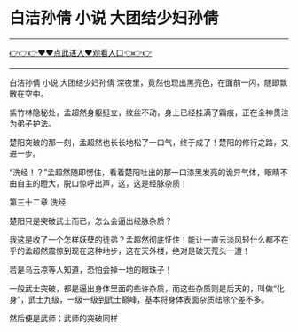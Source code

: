 # 白洁孙倩 小说 大团结少妇孙倩

<hr/> <a href="https://github.com/kjhudf/xccd/issues/1">👉👉👉♥♥点此进入♥观看入口👈👉👉</a><hr/>
白洁孙倩 小说 大团结少妇孙倩
深夜里，竟然也现出黑亮色，在面前一闪，随即飘散在空中。

紫竹林隐秘处，孟超然身躯挺立，纹丝不动，身上已经挂满了霜痕，正在全神贯注为弟子护法。

楚阳突破的那一刻，孟超然也长长地松了一口气，终于成了！楚阳的修行之路，又进一步。

“洗经！？”孟超然随即愣住，看着楚阳吐出的那一口漆黑发亮的诡异气体，眼睛不由自主的瞪大，脱口惊呼出声，这，这是经脉杂质！

第三十二章 洗经

楚阳只是突破武士而已，怎么会逼出经脉杂质？

我这是收了一个怎样妖孽的徒弟？孟超然彻底怔住！能让一直云淡风轻什么都不在乎的孟超然震惊到现在这种地步，这在天外楼，绝对是破天荒头一遭！

若是乌云凉等人知道，恐怕会掉一地的眼珠子！

一般武士突破，都是逼出身体里面的些许杂质，而这些杂质则是后天的，叫做“化身”，武士九级，一级一级到武士巅峰，基本将身体表面杂质祛除个差不多。

然后便是武师；武师的突破同样
